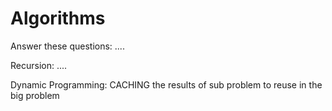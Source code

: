 # Algorithms 

Answer these questions: 
    ....


Recursion: 
    ....

Dynamic Programming: 
    CACHING the results of sub problem to reuse in the big problem 
